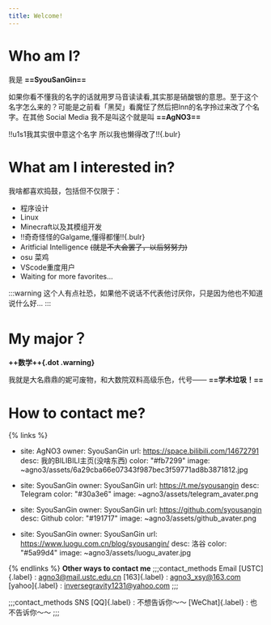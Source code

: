 ```yaml
---
title: Welcome!
---
```


# Who am I?
我是 **==SyouSanGin==**

如果你看不懂我的名字的话就用罗马音读读看,其实那是硝酸银的意思。至于这个名字怎么来的？可能是之前看「黑契」看魔怔了然后把Inn的名字拎过来改了个名字。在其他 Social Media 我不是叫这个就是叫 **==AgNO3==**

!!u1s1我其实很中意这个名字 所以我也懒得改了!!{.bulr}

# What am I interested in?
我啥都喜欢捣鼓，包括但不仅限于：
- 程序设计
- Linux
- Minecraft以及其模组开发
- !!奇奇怪怪的Galgame,懂得都懂!!{.bulr}
- Aritficial Intelligence ~~(就是不大会罢了，以后努努力)~~
- osu 菜鸡
- VScode重度用户
- Waiting for more favorites...

:::warning
这个人有点社恐，如果他不说话不代表他讨厌你，只是因为他也不知道说什么好...
::: 

# My major？
**++数学++{.dot .warning}**

我就是大名鼎鼎的妮可废物，和大数院双料高级乐色，代号—— **==学术垃圾！==**

# How to contact me?
{% links %}
- site: AgNO3
  owner: SyouSanGin
  url: https://space.bilibili.com/14672791
  desc: 我的BILIBILI主页(没啥东西)
  color: "#fb7299"
  image: ~agno3/assets/6a29cba66e07343f987bec3f59771ad8b3871812.jpg

- site: SyouSanGin
  owner: SyouSanGin
  url: https://t.me/syousangin
  desc: Telegram
  color: "#30a3e6"
  image: ~agno3/assets/telegram_avater.png

- site: SyouSanGin
  owner: SyouSanGin
  url: https://github.com/syousangin
  desc: Github
  color: "#191717"
  image: ~agno3/assets/github_avater.png

- site: SyouSanGin
  owner: SyouSanGin
  url: https://www.luogu.com.cn/blog/syousangin/
  desc: 洛谷
  color: "#5a99d4"
  image: ~agno3/assets/luogu_avater.jpg

{% endlinks %}
**Other ways to contact me**
;;;contact_methods Email
[USTC]{.label} : agno3@mail.ustc.edu.cn
[163]{.label} : agno3_xsy@163.com
[yahoo]{.label} : inversegravity1231@yahoo.com
;;;

;;;contact_methods SNS
[QQ]{.label} : 不想告诉你～～
[WeChat]{.label} : 也不告诉你～～
;;;